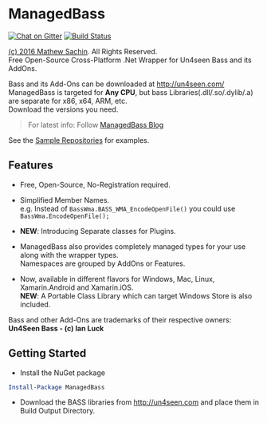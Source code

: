# ManagedBass

[![Chat on Gitter](https://img.shields.io/gitter/room/MathewSachin/ManagedBass.svg?style=flat-square)](https://gitter.im/MathewSachin/ManagedBass)
[![Build Status](https://img.shields.io/appveyor/ci/MathewSachin/ManagedBass/master.svg?style=flat-square)](https://ci.appveyor.com/project/MathewSachin/ManagedBass)

[(c) 2016 Mathew Sachin](LICENSE.md). All Rights Reserved.  
Free Open-Source Cross-Platform .Net Wrapper for Un4seen Bass and its AddOns.

Bass and its Add-Ons can be downloaded at http://un4seen.com/  
ManagedBass is targeted for **Any CPU**, but bass Libraries(.dll/.so/.dylib/.a) are separate for x86, x64, ARM, etc.  
Download the versions you need.

> For latest info: Follow [ManagedBass Blog](https://managedbass.wordpress.com)

See the [Sample Repositories](https://github.com/ManagedBass) for examples.

Features
-----------------------------------------
* Free, Open-Source, No-Registration required.

* Simplified Member Names.  
  e.g. Instead of `BassWma.BASS_WMA_EncodeOpenFile()` you could use `BassWma.EncodeOpenFile();`

* **NEW**: Introducing Separate classes for Plugins.

* ManagedBass also provides completely managed types for your use along with the wrapper types.  
  Namespaces are grouped by AddOns or Features.

* Now, available in different flavors for Windows, Mac, Linux, Xamarin.Android and Xamarin.iOS.  
  **NEW**: A Portable Class Library which can target Windows Store is also included.

Bass and other Add-Ons are trademarks of their respective owners: **Un4Seen Bass - (c) Ian Luck**

Getting Started
-----------------------------------------
* Install the NuGet package
```powershell
Install-Package ManagedBass
```

* Download the BASS libraries from http://un4seen.com and place them in Build Output Directory.
